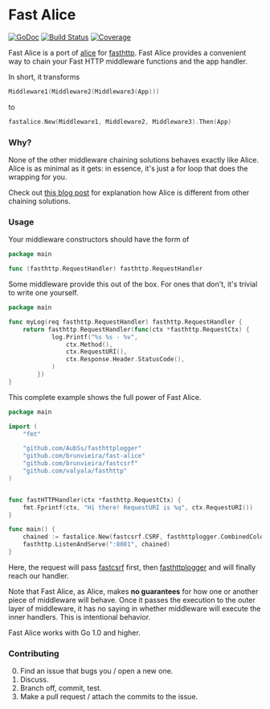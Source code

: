 # Fast Alice

[![GoDoc](https://godoc.org/github.com/golang/gddo?status.svg)](http://godoc.org/github.com/brunvieira/fast-alice)
[![Build Status](https://travis-ci.org/brunvieira/fast-alice.svg?branch=master)](https://travis-ci.org/brunvieira/fast-alice)
[![Coverage](http://gocover.io/_badge/github.com/brunvieira/fast-alice)](http://gocover.io/github.com/brunvieira/fast-alice)

Fast Alice is a port of [alice](https://github.com/justinas/alice) for [fasthttp]("github.com/valyala/fasthttp").
Fast Alice provides a convenient way to chain
your Fast HTTP middleware functions and the app handler.

In short, it transforms

```go
Middleware1(Middleware2(Middleware3(App)))
```

to

```go
fastalice.New(Middleware1, Middleware2, Middleware3).Then(App)
```

### Why?

None of the other middleware chaining solutions
behaves exactly like Alice.
Alice is as minimal as it gets:
in essence, it's just a for loop that does the wrapping for you.

Check out [this blog post](http://justinas.org/alice-painless-middleware-chaining-for-go/)
for explanation how Alice is different from other chaining solutions.

### Usage

Your middleware constructors should have the form of

```go
package main 

func (fasthttp.RequestHandler) fasthttp.RequestHandler
```

Some middleware provide this out of the box.
For ones that don't, it's trivial to write one yourself.

```go
package main 

func myLog(req fasthttp.RequestHandler) fasthttp.RequestHandler {
    return fasthttp.RequestHandler(func(ctx *fasthttp.RequestCtx) {
    		log.Printf("%s %s - %v",
    			ctx.Method(),
    			ctx.RequestURI(),
    			ctx.Response.Header.StatusCode(),
    		)
    	})
}
```

This complete example shows the full power of Fast Alice.

```go
package main

import (
    "fmt"

    "github.com/AubSs/fasthttplogger"
    "github.com/brunvieira/fast-alice"
    "github.com/brunvieira/fastcsrf"
    "github.com/valyala/fasthttp"
)


func fastHTTPHandler(ctx *fasthttp.RequestCtx) {
	fmt.Fprintf(ctx, "Hi there! RequestURI is %q", ctx.RequestURI())
}

func main() {
    chained := fastalice.New(fastcsrf.CSRF, fasthttplogger.CombinedColored)
    fasthttp.ListenAndServe(":8081", chained)
}
```

Here, the request will pass [fastcsrf](github.com/brunvieira/fastcsrf) first,
then [fasthttplogger](github.com/AubSs/fasthttplogger)
and will finally reach our handler.

Note that Fast Alice, as Alice, makes **no guarantees** for
how one or another piece of  middleware will behave.
Once it passes the execution to the outer layer of middleware,
it has no saying in whether middleware will execute the inner handlers.
This is intentional behavior.

Fast Alice works with Go 1.0 and higher.

### Contributing

0. Find an issue that bugs you / open a new one.
1. Discuss.
2. Branch off, commit, test.
3. Make a pull request / attach the commits to the issue.
